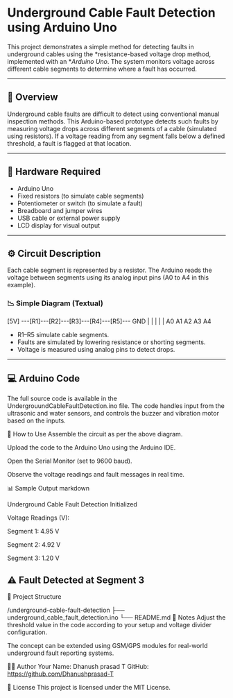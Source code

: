 # Underground Cable Fault Detection using Arduino Uno

This project demonstrates a simple method for detecting faults in underground cables using the *resistance-based voltage drop method, implemented with an **Arduino Uno*. The system monitors voltage across different cable segments to determine where a fault has occurred.

---

## 🚀 Overview

Underground cable faults are difficult to detect using conventional manual inspection methods. This Arduino-based prototype detects such faults by measuring voltage drops across different segments of a cable (simulated using resistors). If a voltage reading from any segment falls below a defined threshold, a fault is flagged at that location.

---

## 🔧 Hardware Required

- Arduino Uno
- Fixed resistors (to simulate cable segments)
- Potentiometer or switch (to simulate a fault)
- Breadboard and jumper wires
- USB cable or external power supply
- LCD display for visual output

---

## ⚙ Circuit Description

Each cable segment is represented by a resistor. The Arduino reads the voltage between segments using its analog input pins (A0 to A4 in this example).

### 📉 Simple Diagram (Textual)

[5V] ---[R1]---[R2]---[R3]---[R4]---[R5]--- GND
| | | | |
A0 A1 A2 A3 A4

- R1–R5 simulate cable segments.
- Faults are simulated by lowering resistance or shorting segments.
- Voltage is measured using analog pins to detect drops.

---

## 💻 Arduino Code

The full source code is available in the UndergrouundCableFaultDetection.ino file. The code handles input from the ultrasonic and water sensors, and controls the buzzer and vibration motor based on the inputs.

🧪 How to Use
Assemble the circuit as per the above diagram.

Upload the code to the Arduino Uno using the Arduino IDE.

Open the Serial Monitor (set to 9600 baud).

Observe the voltage readings and fault messages in real time.

📊 Sample Output
markdown

Underground Cable Fault Detection Initialized

Voltage Readings (V):

Segment 1: 4.95 V

Segment 2: 4.92 V

Segment 3: 1.20 V

⚠ Fault Detected at Segment 3
-----------------------
📁 Project Structure

/underground-cable-fault-detection
├── underground_cable_fault_detection.ino
└── README.md
📌 Notes
Adjust the threshold value in the code according to your setup and voltage divider configuration.

The concept can be extended using GSM/GPS modules for real-world underground fault reporting systems.

🧑‍💻 Author
Your Name: Dhanush prasad T
GitHub: https://github.com/Dhanushprasad-T

📄 License
This project is licensed under the MIT License.
